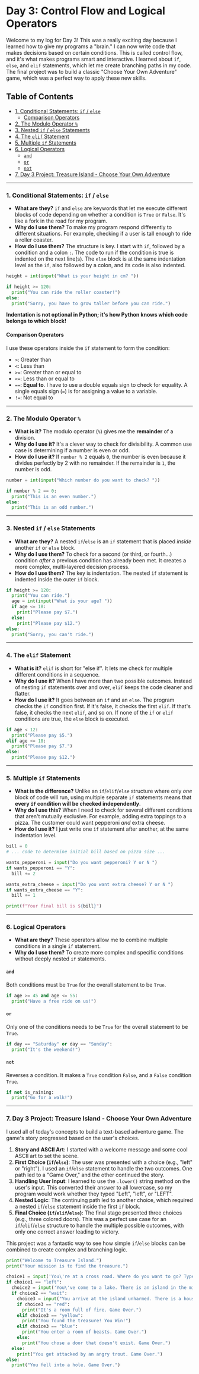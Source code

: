 # Day 3: Control Flow and Logical Operators

Welcome to my log for Day 3! This was a really exciting day because I learned how to give my programs a "brain." I can now write code that makes decisions based on certain conditions. This is called control flow, and it's what makes programs smart and interactive. I learned about `if`, `else`, and `elif` statements, which let me create branching paths in my code. The final project was to build a classic "Choose Your Own Adventure" game, which was a perfect way to apply these new skills.

## Table of Contents
- [1. Conditional Statements: `if` / `else`](#1-conditional-statements-if--else)
  - [Comparison Operators](#comparison-operators)
- [2. The Modulo Operator `%`](#2-the-modulo-operator-)
- [3. Nested `if` / `else` Statements](#3-nested-if--else-statements)
- [4. The `elif` Statement](#4-the-elif-statement)
- [5. Multiple `if` Statements](#5-multiple-if-statements)
- [6. Logical Operators](#6-logical-operators)
  - [`and`](#and)
  - [`or`](#or)
  - [`not`](#not)
- [7. Day 3 Project: Treasure Island - Choose Your Own Adventure](#7-day-3-project-treasure-island---choose-your-own-adventure)

---

### 1. Conditional Statements: `if` / `else`
- **What are they?** `if` and `else` are keywords that let me execute different blocks of code depending on whether a condition is `True` or `False`. It's like a fork in the road for my program.
- **Why do I use them?** To make my program respond differently to different situations. For example, checking if a user is tall enough to ride a roller coaster.
- **How do I use them?** The structure is key. I start with `if`, followed by a condition and a colon `:`. The code to run if the condition is true is indented on the next line(s). The `else` block is at the same indentation level as the `if`, also followed by a colon, and its code is also indented.

```python
height = int(input("What is your height in cm? "))

if height >= 120:
  print("You can ride the roller coaster!")
else:
  print("Sorry, you have to grow taller before you can ride.")
```
**Indentation is not optional in Python; it's how Python knows which code belongs to which block!**

#### Comparison Operators
I use these operators inside the `if` statement to form the condition:
- `>`: Greater than
- `<`: Less than
- `>=`: Greater than or equal to
- `<=`: Less than or equal to
- `==`: **Equal to**. I have to use a double equals sign to check for equality. A single equals sign (`=`) is for assigning a value to a variable.
- `!=`: Not equal to

---

### 2. The Modulo Operator `%`
- **What is it?** The modulo operator (`%`) gives me the **remainder** of a division.
- **Why do I use it?** It's a clever way to check for divisibility. A common use case is determining if a number is even or odd.
- **How do I use it?** If `number % 2` equals `0`, the number is even because it divides perfectly by 2 with no remainder. If the remainder is `1`, the number is odd.

```python
number = int(input("Which number do you want to check? "))

if number % 2 == 0:
  print("This is an even number.")
else:
  print("This is an odd number.")
```

---

### 3. Nested `if` / `else` Statements
- **What are they?** A nested `if`/`else` is an `if` statement that is placed *inside* another `if` or `else` block.
- **Why do I use them?** To check for a second (or third, or fourth...) condition *after* a previous condition has already been met. It creates a more complex, multi-layered decision process.
- **How do I use them?** The key is indentation. The nested `if` statement is indented inside the outer `if` block.

```python
if height >= 120:
  print("You can ride.")
  age = int(input("What is your age? "))
  if age <= 18:
    print("Please pay $7.")
  else:
    print("Please pay $12.")
else:
  print("Sorry, you can't ride.")
```

---

### 4. The `elif` Statement
- **What is it?** `elif` is short for "else if". It lets me check for multiple different conditions in a sequence.
- **Why do I use it?** When I have more than two possible outcomes. Instead of nesting `if` statements over and over, `elif` keeps the code cleaner and flatter.
- **How do I use it?** It goes between an `if` and an `else`. The program checks the `if` condition first. If it's false, it checks the first `elif`. If that's false, it checks the next `elif`, and so on. If none of the `if` or `elif` conditions are true, the `else` block is executed.

```python
if age < 12:
  print("Please pay $5.")
elif age <= 18:
  print("Please pay $7.")
else:
  print("Please pay $12.")
```

---

### 5. Multiple `if` Statements
- **What is the difference?** Unlike an `if`/`elif`/`else` structure where only *one* block of code will run, using multiple separate `if` statements means that **every `if` condition will be checked independently**.
- **Why do I use this?** When I need to check for several different conditions that aren't mutually exclusive. For example, adding extra toppings to a pizza. The customer could want pepperoni *and* extra cheese.
- **How do I use it?** I just write one `if` statement after another, at the same indentation level.

```python
bill = 0
# ... code to determine initial bill based on pizza size ...

wants_pepperoni = input("Do you want pepperoni? Y or N ")
if wants_pepperoni == "Y":
  bill += 2

wants_extra_cheese = input("Do you want extra cheese? Y or N ")
if wants_extra_cheese == "Y":
  bill += 1

print(f"Your final bill is ${bill}")
```

---

### 6. Logical Operators
- **What are they?** These operators allow me to combine multiple conditions in a single `if` statement.
- **Why do I use them?** To create more complex and specific conditions without deeply nested `if` statements.

#### `and`
Both conditions must be `True` for the overall statement to be `True`.
```python
if age >= 45 and age <= 55:
  print("Have a free ride on us!")
```

#### `or`
Only one of the conditions needs to be `True` for the overall statement to be `True`.
```python
if day == "Saturday" or day == "Sunday":
  print("It's the weekend!")
```

#### `not`
Reverses a condition. It makes a `True` condition `False`, and a `False` condition `True`.
```python
if not is_raining:
  print("Go for a walk!")
```
---

### 7. Day 3 Project: Treasure Island - Choose Your Own Adventure
I used all of today's concepts to build a text-based adventure game. The game's story progressed based on the user's choices.

1.  **Story and ASCII Art**: I started with a welcome message and some cool ASCII art to set the scene.
2.  **First Choice (`if`/`else`)**: The user was presented with a choice (e.g., "left" or "right"). I used an `if`/`else` statement to handle the two outcomes. One path led to a "Game Over," and the other continued the story.
3.  **Handling User Input**: I learned to use the `.lower()` string method on the user's input. This converted their answer to all lowercase, so my program would work whether they typed "Left", "left", or "LEFT".
4.  **Nested Logic**: The continuing path led to another choice, which required a nested `if`/`else` statement inside the first `if` block.
5.  **Final Choice (`if`/`elif`/`else`)**: The final stage presented three choices (e.g., three colored doors). This was a perfect use case for an `if`/`elif`/`else` structure to handle the multiple possible outcomes, with only one correct answer leading to victory.

This project was a fantastic way to see how simple `if`/`else` blocks can be combined to create complex and branching logic.
```python
print("Welcome to Treasure Island.")
print("Your mission is to find the treasure.") 

choice1 = input('You\'re at a cross road. Where do you want to go? Type "left" or "right"\\n').lower()
if choice1 == "left":
  choice2 = input('You\'ve come to a lake. There is an island in the middle of the lake. Type "wait" to wait for a boat. Type "swim" to swim across.\\n').lower()
  if choice2 == "wait":
    choice3 = input("You arrive at the island unharmed. There is a house with 3 doors. One red, one yellow and one blue. Which colour do you choose?\\n").lower()
    if choice3 == "red":
      print("It's a room full of fire. Game Over.")
    elif choice3 == "yellow":
      print("You found the treasure! You Win!")
    elif choice3 == "blue":
      print("You enter a room of beasts. Game Over.")
    else:
      print("You chose a door that doesn't exist. Game Over.")
  else:
    print("You get attacked by an angry trout. Game Over.")
else:
  print("You fell into a hole. Game Over.")
```